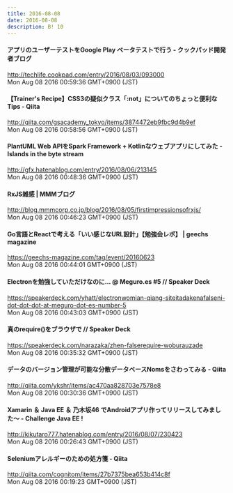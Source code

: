 ```yaml
---
title: 2016-08-08
date: 2016-08-08
description: B! 10
---
```


#### アプリのユーザーテストをGoogle Play ベータテストで行う - クックパッド開発者ブログ
http://techlife.cookpad.com/entry/2016/08/03/093000<br>
Mon Aug 08 2016 00:59:36 GMT+0900 (JST)<br>


#### 【Trainer's Recipe】CSS3の疑似クラス「:not」についてのちょっと便利なTips - Qiita
http://qiita.com/gsacademy_tokyo/items/3874472eb9fbc9d4b9ef<br>
Mon Aug 08 2016 00:58:56 GMT+0900 (JST)<br>


#### PlantUML Web APIをSpark Framework + Kotlinなウェブアプリにしてみた - Islands in the byte stream
http://gfx.hatenablog.com/entry/2016/08/06/213145<br>
Mon Aug 08 2016 00:48:36 GMT+0900 (JST)<br>


#### RxJS雑感 | MMMブログ
http://blog.mmmcorp.co.jp/blog/2016/08/05/firstimpressionsofrxjs/<br>
Mon Aug 08 2016 00:46:23 GMT+0900 (JST)<br>


#### Go言語とReactで考える「いい感じなURL設計」【勉強会レポ】 | geechs magazine
https://geechs-magazine.com/tag/event/20160623<br>
Mon Aug 08 2016 00:44:01 GMT+0900 (JST)<br>


#### Electronを勉強していただけなのに... @ Meguro.es #5 // Speaker Deck
https://speakerdeck.com/yhatt/electronwomian-qiang-siteitadakenafalseni-dot-dot-dot-at-meguro-dot-es-number-5<br>
Mon Aug 08 2016 00:43:03 GMT+0900 (JST)<br>


#### 真のrequire()をブラウザで // Speaker Deck
https://speakerdeck.com/narazaka/zhen-falserequire-woburauzade<br>
Mon Aug 08 2016 00:35:32 GMT+0900 (JST)<br>


#### データのバージョン管理が可能な分散データベースNomsをさわってみる - Qiita
http://qiita.com/ykshr/items/ac470aa828703e7578e8<br>
Mon Aug 08 2016 00:30:36 GMT+0900 (JST)<br>


#### Xamarin ＆ Java EE ＆ 乃木坂46 でAndroidアプリ作ってリリースしてみました～ - Challenge Java EE !
http://kikutaro777.hatenablog.com/entry/2016/08/07/230423<br>
Mon Aug 08 2016 00:26:43 GMT+0900 (JST)<br>


#### Seleniumアレルギーのための処方箋 - Qiita
http://qiita.com/cognitom/items/27b7375bea653b414c8f<br>
Mon Aug 08 2016 00:19:23 GMT+0900 (JST)<br>


